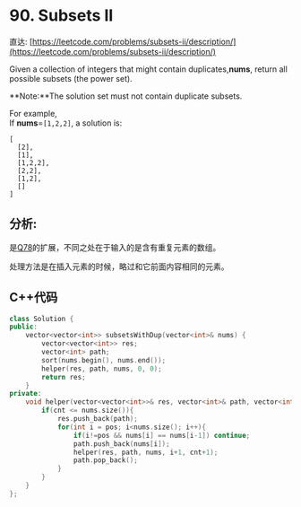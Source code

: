 # 90. Subsets II

直达: [https://leetcode.com/problems/subsets-ii/description/](https://leetcode.com/problems/subsets-ii/description/)

Given a collection of integers that might contain duplicates,**nums**, return all possible subsets \(the power set\).

**Note:**The solution set must not contain duplicate subsets.

For example,  
If **nums**=`[1,2,2]`, a solution is:

```
[
  [2],
  [1],
  [1,2,2],
  [2,2],
  [1,2],
  []
]
```

## 分析:

是[Q78](https://senliuy.gitbooks.io/leetcode/di-san-zhang/q78-subsets.html)的扩展，不同之处在于输入的是含有重复元素的数组。

处理方法是在插入元素的时候，略过和它前面内容相同的元素。

## C++代码

```cpp
class Solution {
public:
    vector<vector<int>> subsetsWithDup(vector<int>& nums) {
        vector<vector<int>> res;
        vector<int> path;
        sort(nums.begin(), nums.end());
        helper(res, path, nums, 0, 0);
        return res;
    }
private:
    void helper(vector<vector<int>>& res, vector<int>& path, vector<int> nums, int pos, int cnt){
        if(cnt <= nums.size()){
            res.push_back(path);
            for(int i = pos; i<nums.size(); i++){
                if(i!=pos && nums[i] == nums[i-1]) continue;
                path.push_back(nums[i]);
                helper(res, path, nums, i+1, cnt+1);
                path.pop_back();
            }
        }
    }
};
```



